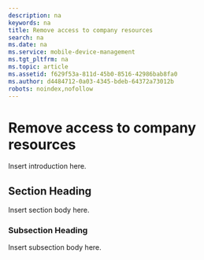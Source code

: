 ```yaml
---
description: na
keywords: na
title: Remove access to company resources
search: na
ms.date: na
ms.service: mobile-device-management
ms.tgt_pltfrm: na
ms.topic: article
ms.assetid: f629f53a-811d-45b0-8516-42986bab8fa0
ms.author: d4484712-0a03-4345-bdeb-64372a73012b
robots: noindex,nofollow
---
```

# Remove access to company resources
Insert introduction here.

## Section Heading
Insert section body here.

### Subsection Heading
Insert subsection body here.

